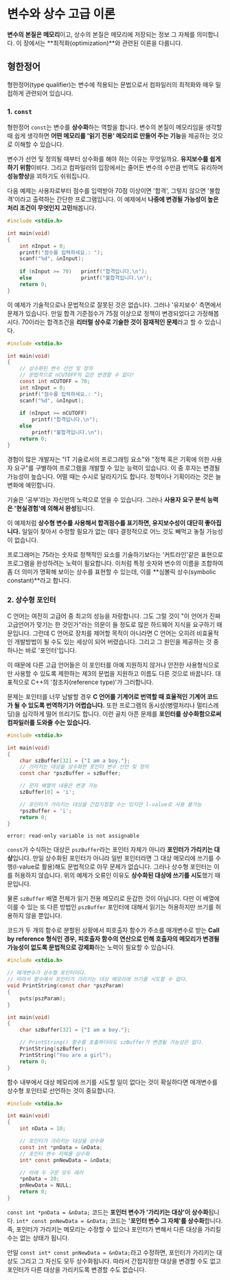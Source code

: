 # 변수와 상수 고급 이론

**변수의 본질은 메모리**이고, 상수의 본질은 메모리에 저장되는 정보 그 자체를 의미합니다. 이 장에서는 **최적화(optimization)**와 관련된 이론을 다룹니다.

## 형한정어

형한정어(type qualifier)는 변수에 적용되는 문법으로서 컴파일러의 최적화와 매우 밀접하게 관련되어 있습니다.

### 1. `const`

형한정어 `const`는 변수를 **상수화**하는 역할을 합니다. 변수의 본질이 메모리임을 생각할 때 쉽게 생각하면 **어떤 메모리를 '읽기 전용' 메모리로 만들어 주는 기능**을 제공하는 것으로 이해할 수 있습니다.

변수가 선언 및 정의될 때부터 상수화를 해야 하는 이유는 무엇일까요. **유지보수를 쉽게 하기 위함**이비다. 그리고 컴파일러의 입장에서는 줄어든 변수의 수만큼 번역도 유리하며 **성능향상**을 꾀하기도 쉬워집니다.

다음 예제는 사용자로부터 점수를 입력받아 70점 이상이면 '합격', 그렇지 않으면 '불합격'이라고 출력하는 간단한 프로그램입니다. 이 예제에서 **나중에 변경될 가능성이 높은 처리 조건이 무엇인지 고민**해봅니다.

```c
#include <stdio.h>

int main(void)
{
    int nInput = 0;
    printf("점수를 입력하세요.: ");
    scanf("%d", &nInput);
    
    if (nInput >= 70)   printf("합격입니다.\n");
    else                printf("불합격입니다.\n");
    return 0;
}
```
이 예제가 기술적으로나 문법적으로 잘못된 것은 없습니다. 그러나 '유지보수' 측면에서 문제가 있습니다. 만일 합격 기준점수가 75점 이상으로 정책이 변경되었다고 가정해봅시다. 70이라는 합격조건을 **리터럴 상수로 기술한 것이 잠재적인 문제**라고 할 수 있습니다.

```c
#include <stdio.h>

int main(void)
{
    // 상수화된 변수 선언 및 정의
    // 문법적으로 nCUTOFF의 값은 변경할 수 없다!
    const int nCUTOFF = 70;
    int nInput = 0;
    printf("점수를 입력하세요.: ");
    scanf("%d", &nInput);
    
    if (nInput >= nCUTOFF)   
        printf("합격입니다.\n");
    else                    
        printf("불합격입니다.\n");
    return 0;
}
```
경험이 많은 개발자는 "IT 기술로서의 프로그래밍 요소"와 "정책 혹은 기획에 의한 사용자 요구"를 구별하여 프로그램을 개발할 수 있는 능력이 있습니다. 이 중 후자는 변경될 가능성이 높습니다. 어떨 때는 수시로 달라지기도 합니다. 정책이나 기획이라는 것은 늘 변화에 예민합니다.

기술은 '공부'라는 자신만의 노력으로 얻을 수 있습니다. 그러나 **사용자 요구 분석 능력은 '현실경험'에 의해서 완성**됩니다.

이 예제처럼 **상수형 변수를 사용해서 합격점수를 표기하면, 유지보수성이 대단히 좋아집니다.** 일일이 찾아서 수정할 필요가 없는 데다 결정적으로 어느 것도 빼먹고 놓칠 가능성이 없습니다.

프로그래머는 75라는 숫자로 정책적인 요소를 기술하기보다는 '커트라인'같은 표현으로 프로그램을 완성하려는 노력이 필요합니다. 이처럼 특정 숫자와 변수의 이름을 조합하여 좀 더 의미가 명확해 보이는 상수를 표현할 수 있는데, 이를 **심볼릭 상수(symbolic constant)**라고 합니다.

### 2. 상수형 포인터

C 언어는 여전히 고급어 중 최고의 성능을 자랑합니다. 그도 그럴 것이 "이 언어가 진짜 고급언어가 맞기는 한 것인가"라는 의문이 들 정도로 많은 하드웨어 지식을 요구하기 때문입니다. 그런데 C 언어로 장치를 제어할 목적이 아니라면 C 언어는 오히려 비효율적인 개발방법이 될 수도 있는 세상이 되어 버렸습니다. 그리고 그 원인을 제공하는 것 중 하나는 바로 '포인터'입니다.

이 때문에 다른 고급 언어들은 이 포인터를 아예 지원하지 않거나 안전한 사용형식으로만 사용할 수 있도록 제한하는 제3의 문법을 지원하고 이름도 다른 것으로 바꿉니다. 대표적으로 C++의 '참조자(reference type)'가 그러합니다.

문제는 포인터를 너무 남발할 경우 **C 언어를 기계어로 번역할 때 효율적인 기계어 코드가 될 수 있도록 번역하기가 어렵습니다.** 또한 프로그램의 동시성(병렬처리나 멀티스레딩)을 심각하게 떨어 뜨리기도 합니다. 이런 골치 아픈 문제를 **포인터를 상수화함으로써 컴파일러를 도와줄 수는 있습니다.**

```c
#include <stdio.h>

int main(void)
{
    char szBuffer[32] = {"I am a boy."};
    // 가리키는 대상을 상수화한 포인터 변수 선언 및 정의
    const char *pszBuffer = szBuffer;

    // 문자 배열의 내용은 변경 가능
    szBuffer[0] = 'i';

    // 포인터가 가리키는 대상을 간접지정할 수는 있지만 l-value로 사용 불가능
    *pszBuffer = 'i';
    return 0;
}
```
```shell
error: read-only variable is not assignable
```

`const`가 수식하는 대상은 `pszBuffer`라는 포인터 자체가 아니라 **포인터가 가리키는 대상**입니다. 만일 상수화된 포인터가 아니라 일반 포인터라면 그 대상 메모리에 쓰기를 수행(l-value로 활용)해도 문법적으로 아무 문제가 없습니다. 그러나 상수형 포인터는 이를 허용하지 않습니다. 위의 예제가 오류인 이유도 **상수화된 대상에 쓰기를 시도**했기 때문입니다.

물론 `szBuffer` 배열 전체가 읽기 전용 메모리로 둔갑한 것이 아닙니다. 다만 이 배열에 이를 수 있는 또 다른 방법인 `pszBuffer` 포인터에 대해서 읽기는 허용하지만 쓰기를 허용하지 않을 뿐입니다.

코드가 두 개의 함수로 분할된 상황에서 피호출자 함수가 주소를 매개변수로 받는 **Call by reference 형식인 경우, 피호출자 함수의 연산으로 인해 호출자의 메모리가 변경될 가능성이 없도록 문법적으로 강제화**하는 노력이 필요할 수 있습니다.

```c
#include <stdio.h>

// 매개변수가 상수형 포인터이다.
// 따라서 함수에서 포인터가 가리키는 대상 메모리에 쓰기를 시도할 수 없다.
void PrintString(const char *pszParam)
{
    puts(pszParam);
}

int main(void)
{
    char szBuffer[32] = {"I am a boy."};

    // PrintString() 함수를 호출하더라도 szBuffer가 변경될 가능성은 없다.
    PrintString(szBuffer);
    PrintString("You are a girl");
    return 0;
}
```
함수 내부에서 대상 메모리에 쓰기를 시도할 일이 없다는 것이 확실하다면 매개변수를 상수형 포인터로 선언하는 것이 중요합니다.

```c
#include <stdio.h>

int main(void)
{
    int nData = 10;

    // 포인터가 가리키는 대상을 상수화
    const int *pnData = &nData;
    // 포인터 변수 자체를 상수화
    int* const pnNewData = &nData;

    // 아래 두 구문 모두 에러
    *pnData = 20;
    pnNewData = NULL;
    return 0;
}
```

`const int *pnData = &nData;` 코드는 **포인터 변수가 '가리키는 대상'이 상수화**됩니다. `int* const pnNewData = &nData;` 코드는 **'포인터 변수 그 자체'를 상수화**합니다. 즉, 포인터가 가리키는 메모리는 수정할 수 있으나 포인터가 변해서 다른 대상을 가리킬 수는 없는 상태가 됩니다.

만일 `const int* const pnNewData = &nData;`라고 수정하면, 포인터가 가리키는 대상도 그리고 그 자신도 모두 상수화됩니다. 따라서 간접지정한 대상을 변경할 수도 없고 포인터가 다른 대상을 가리키도록 변경할 수도 없습니다.


